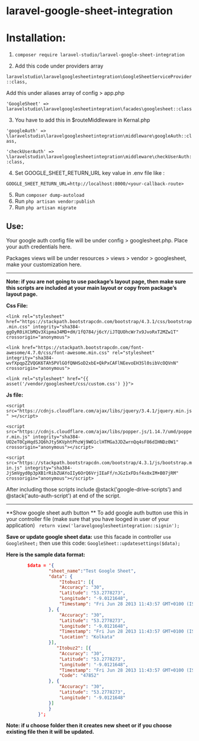 # laravel-google-sheet-integration
# Installation:
1. `composer require laravel-studio/laravel-google-sheet-integration`

2.  Add this code under providers array

`laravelstudio\laravelgooglesheetintegration\GoogleSheetServiceProvider::class,`

Add this under aliases array of config > app.php

`'GoogleSheet' => laravelstudio\laravelgooglesheetintegration\facades\googlesheet::class`

3. You have to add this in $routeMiddleware in Kernal.php

`'googleAuth' => \laravelstudio\laravelgooglesheetintegration\middleware\googleAuth::class,`

`'checkUserAuth' => \laravelstudio\laravelgooglesheetintegration\middleware\checkUserAuth::class,`

4. Set GOOGLE_SHEET_RETURN_URL key value in .env file like :

`GOOGLE_SHEET_RETURN_URL=http://localhost:8000/<your-callback-route>`

5. Run `composer dump-autoload`
6. Run `php artisan vendor:publish`
7. Run `php artisan migrate`

## Use:
Your google auth config file will be under config > googlesheet.php. Place your auth credentials here.

Packages views will be under resources > views > vendor > googlesheet, make your customization here.

------------


**Note: if you are not going to use package’s layout page, then make sure this scripts are included at your main layout or copy from package’s layout page.**

**Css File:**

`<link rel="stylesheet" href="https://stackpath.bootstrapcdn.com/bootstrap/4.3.1/css/bootstrap.min.css" integrity="sha384-ggOyR0iXCbMQv3Xipma34MD+dH/1fQ784/j6cY/iJTQUOhcWr7x9JvoRxT2MZw1T" crossorigin="anonymous">`

 `<link href="https://stackpath.bootstrapcdn.com/font-awesome/4.7.0/css/font-awesome.min.css" rel="stylesheet" integrity="sha384-wvfXpqpZZVQGK6TAh5PVlGOfQNHSoD2xbE+QkPxCAFlNEevoEH3Sl0sibVcOQVnN" crossorigin="anonymous">`

`<link rel="stylesheet" href="{{ asset('/vendor/googlesheet/css/custom.css') }}">`


**Js file:**

`<script src="https://cdnjs.cloudflare.com/ajax/libs/jquery/3.4.1/jquery.min.js" ></script>`

`<script src="https://cdnjs.cloudflare.com/ajax/libs/popper.js/1.14.7/umd/popper.min.js" integrity="sha384-UO2eT0CpHqdSJQ6hJty5KVphtPhzWj9WO1clHTMGa3JDZwrnQq4sF86dIHNDz0W1" crossorigin="anonymous"></script>`

`<script src="https://stackpath.bootstrapcdn.com/bootstrap/4.3.1/js/bootstrap.min.js" integrity="sha384-JjSmVgyd0p3pXB1rRibZUAYoIIy6OrQ6VrjIEaFf/nJGzIxFDsf4x0xIM+B07jRM" crossorigin="anonymous"></script>`

After including those scripts include @stack('google-drive-scripts')
  and  @stack('auto-auth-script') at end of the script.
  

------------

**Show google sheet auth button **
  To add google auth button use this in your controller file (make sure that you have looged in user of your application) 
  ` return view('laravelgooglesheetintegration::signin');`
  
**Save or update google sheet data:**
use this facade in controller `use GoogleSheet;`
then use this code: 
`GoogleSheet::updatesettings($data);`
 
**Here is the sample data format:**

```json
        $data = '{
                "sheet_name":"Test Google Sheet",
                "data": {
                    "Itobuz1": [{
                    "Accuracy": "30",
                    "Latitude": "53.2778273",
                    "Longitude": "-9.0121648",
                    "Timestamp": "Fri Jun 28 2013 11:43:57 GMT+0100 (IST)"
                }, {
                    "Accuracy": "30",
                    "Latitude": "53.2778273",
                    "Longitude": "-9.0121648",
                    "Timestamp": "Fri Jun 28 2013 11:43:57 GMT+0100 (IST)",
                    "Location": "Kolkata"
                }],
                   "Itobuz2": [{
                    "Accuracy": "30",
                    "Latitude": "53.2778273",
                    "Longitude": "-9.0121648",
                    "Timestamp": "Fri Jun 28 2013 11:43:57 GMT+0100 (IST)",
                    "Code": "47852"
                }, {
                    "Accuracy": "30",
                    "Latitude": "53.2778273",
                    "Longitude": "-9.0121648"
                }]
                }
            }';
```
**Note: if u choose folder then it creates new sheet or if you choose existing file then it will be updated.**

